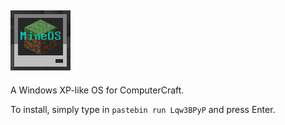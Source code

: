 ![Logo](https://raw.githubusercontent.com/Pugduddly/MineOS/master/MineOS.png)
--
A Windows XP-like OS for ComputerCraft.

To install, simply type in `pastebin run Lqw3BPyP` and press Enter.
